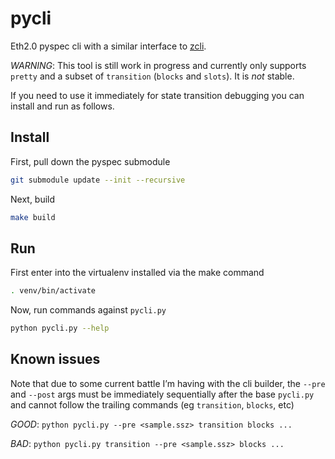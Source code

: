 # pycli
Eth2.0 pyspec cli with a similar interface to [zcli](https://github.com/protolambda/zcli).

_WARNING_: This tool is still work in progress and currently only supports `pretty` and a
subset of `transition` (`blocks` and `slots`). It is _not_ stable.

If you need to use it immediately for
state transition debugging you can install and run as follows.

## Install

First, pull down the pyspec submodule
```bash
git submodule update --init --recursive
```

Next, build
```bash
make build
```

## Run

First enter into the virtualenv installed via the make command

```bash
. venv/bin/activate
```

Now, run commands against `pycli.py`

```bash
python pycli.py --help
```

## Known issues

Note that due to some current battle I’m having with the cli builder, the `--pre` and `--post` args must be immediately
sequentially after the base `pycli.py` and cannot follow the trailing commands (eg `transition`, `blocks`, etc)

_GOOD_: `python pycli.py --pre <sample.ssz> transition blocks ...`

_BAD_: `python pycli.py transition --pre <sample.ssz> blocks ...`
